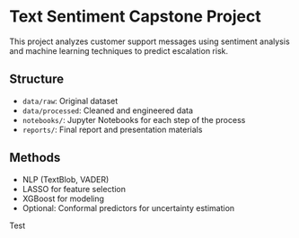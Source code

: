 # Text Sentiment Capstone Project

This project analyzes customer support messages using sentiment analysis and machine learning techniques to predict escalation risk.

## Structure
- `data/raw`: Original dataset
- `data/processed`: Cleaned and engineered data
- `notebooks/`: Jupyter Notebooks for each step of the process
- `reports/`: Final report and presentation materials

## Methods
- NLP (TextBlob, VADER)
- LASSO for feature selection
- XGBoost for modeling
- Optional: Conformal predictors for uncertainty estimation

Test
